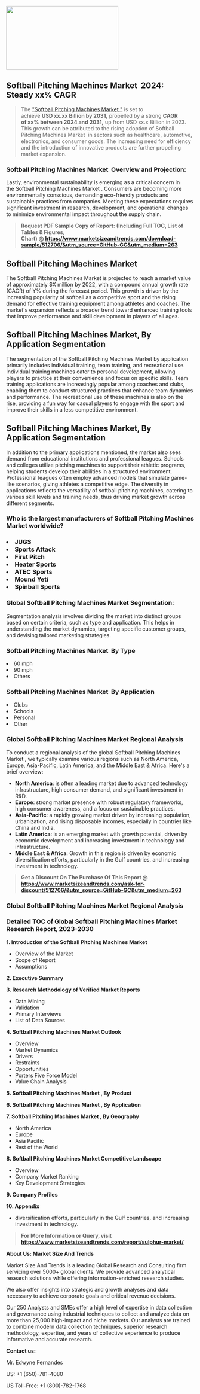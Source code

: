 <p><img class="alignnone size-medium wp-image-20088" src="https://ffe5etoiles.com/wp-content/uploads/2024/12/MST1-300x171.png" alt="" width="300" height="171" /></p><h2 id="ember46" class="ember-view reader-text-block__heading-2">Softball Pitching Machines Market &nbsp;2024: Steady&nbsp;xx% CAGR</h2><blockquote id="ember47" class="ember-view reader-text-block__blockquote">The&nbsp;<a class="app-aware-link " href="https://www.marketsizeandtrends.com/download-sample/512706/&utm_source=GitHub-GC&utm_medium=263" target="_blank" data-test-app-aware-link="">"Softball Pitching Machines Market "</a>&nbsp;is set to achieve&nbsp;<strong>USD&nbsp;xx.xx&nbsp;Billion by 2031,</strong>&nbsp;propelled by a strong&nbsp;<strong>CAGR of&nbsp;xx% between 2024 and 2031,</strong>&nbsp;up from USD xx.x Billion in 2023. This growth can be attributed to the rising adoption of&nbsp;Softball Pitching Machines Market &nbsp;in sectors such as healthcare, automotive, electronics, and consumer goods. The increasing need for efficiency and the introduction of innovative products are further propelling market expansion.</blockquote><h3 id="ember48" class="ember-view reader-text-block__heading-3">Softball Pitching Machines Market &nbsp;Overview and Projection:</h3><p id="ember49" class="ember-view reader-text-block__paragraph">Lastly, environmental sustainability is emerging as a critical concern in the&nbsp;Softball Pitching Machines Market . Consumers are becoming more environmentally conscious, demanding eco-friendly products and sustainable practices from companies. Meeting these expectations requires significant investment in research, development, and operational changes to minimize environmental impact throughout the supply chain.</p><blockquote id="ember50" class="ember-view reader-text-block__blockquote"><strong>Request PDF Sample Copy of Report: (Including Full TOC, List of Tables &amp; Figures, Chart)&nbsp;@&nbsp;<strong><a href="https://www.marketsizeandtrends.com/download-sample/512706/&utm_source=GitHub-GC&utm_medium=263" target="_blank">https://www.marketsizeandtrends.com/download-sample/512706/&utm_source=GitHub-GC&utm_medium=263</a></strong></strong></blockquote><h3 class=""> <h2>Softball Pitching Machines Market</h2><p>The Softball Pitching Machines Market is projected to reach a market value of approximately $X million by 2022, with a compound annual growth rate (CAGR) of Y% during the forecast period. This growth is driven by the increasing popularity of softball as a competitive sport and the rising demand for effective training equipment among athletes and coaches. The market's expansion reflects a broader trend toward enhanced training tools that improve performance and skill development in players of all ages.</p><h2>Softball Pitching Machines Market, By Application Segmentation</h2><p>The segmentation of the Softball Pitching Machines Market by application primarily includes individual training, team training, and recreational use. Individual training machines cater to personal development, allowing players to practice at their convenience and focus on specific skills. Team training applications are increasingly popular among coaches and clubs, enabling them to conduct structured practices that enhance team dynamics and performance. The recreational use of these machines is also on the rise, providing a fun way for casual players to engage with the sport and improve their skills in a less competitive environment.</p><h2>Softball Pitching Machines Market, By Application Segmentation</h2><p>In addition to the primary applications mentioned, the market also sees demand from educational institutions and professional leagues. Schools and colleges utilize pitching machines to support their athletic programs, helping students develop their abilities in a structured environment. Professional leagues often employ advanced models that simulate game-like scenarios, giving athletes a competitive edge. The diversity in applications reflects the versatility of softball pitching machines, catering to various skill levels and training needs, thus driving market growth across different segments.</p></h3><h3 id="" class="">Who is the largest manufacturers of&nbsp;Softball Pitching Machines Market worldwide?</h3><h3 class=""></Li><Li>JUGS</Li><Li> Sports Attack</Li><Li> First Pitch</Li><Li> Heater Sports</Li><Li> ATEC Sports</Li><Li> Mound Yeti</Li><Li> Spinball Sports</h3><h3 id="ember53" class="ember-view reader-text-block__heading-3">Global&nbsp;Softball Pitching Machines Market Segmentation:</h3><p id="ember54" class="ember-view reader-text-block__paragraph">Segmentation analysis involves dividing the market into distinct groups based on certain criteria, such as type and application. This helps in understanding the market dynamics, targeting specific customer groups, and devising tailored marketing strategies.</p><h3 id="" class="">Softball Pitching Machines Market &nbsp;By Type</h3><p></Li><Li>60 mph</Li><Li> 90 mph</Li><Li> Others</p><h3 id="" class="">Softball Pitching Machines Market &nbsp;By Application</h3><p class=""></Li><Li>Clubs</Li><Li> Schools</Li><Li> Personal</Li><Li> Other</p><h3 id="ember62" class="ember-view reader-text-block__heading-3">Global Softball Pitching Machines Market Regional Analysis</h3><p id="ember63" class="ember-view reader-text-block__paragraph">To conduct a regional analysis of the global Softball Pitching Machines Market , we typically examine various regions such as North America, Europe, Asia-Pacific, Latin America, and the Middle East &amp; Africa. Here's a brief overview:</p><ul><li><strong>North America</strong>: is often a leading market due to advanced technology infrastructure, high consumer demand, and significant investment in R&amp;D.</li><li><strong>Europe</strong>: strong market presence with robust regulatory frameworks, high consumer awareness, and a focus on sustainable practices.</li><li><strong>Asia-Pacific</strong>: a rapidly growing market driven by increasing population, urbanization, and rising disposable incomes, especially in countries like China and India.</li><li><strong>Latin America</strong>: is an emerging market with growth potential, driven by economic development and increasing investment in technology and infrastructure.</li><li><strong>Middle East &amp; Africa</strong>: Growth in this region is driven by economic diversification efforts, particularly in the Gulf countries, and increasing investment in technology.</li></ul><blockquote id="ember61" class="ember-view reader-text-block__blockquote"><strong>Get a Discount On The Purchase Of This Report @ <strong><a href="https://html-cleaner.com/" target="">https://www.marketsizeandtrends.com/ask-for-discount/512706/&utm_source=GitHub-GC&utm_medium=263</a></strong></strong></blockquote><h3 id="ember62" class="ember-view reader-text-block__heading-3">Global Softball Pitching Machines Market Regional Analysis</h3><h3 id="" class="">Detailed TOC of Global Softball Pitching Machines Market Research Report, 2023-2030</h3><p id="" class=""><strong>1. Introduction of the Softball Pitching Machines Market </strong></p><ul><li>Overview of the Market</li><li>Scope of Report</li><li>Assumptions</li></ul><p id="" class=""><strong>2. Executive Summary</strong></p><p id="" class=""><strong>3. Research Methodology of Verified Market Reports</strong></p><ul><li>Data Mining</li><li>Validation</li><li>Primary Interviews</li><li>List of Data Sources</li></ul><p id="" class=""><strong>4. Softball Pitching Machines Market Outlook</strong></p><ul><li>Overview</li><li>Market Dynamics</li><li>Drivers</li><li>Restraints</li><li>Opportunities</li><li>Porters Five Force Model</li><li>Value Chain Analysis</li></ul><p id="" class=""><strong>5. Softball Pitching Machines Market , By Product</strong></p><p id="" class=""><strong>6. Softball Pitching Machines Market , By Application</strong></p><p id="" class=""><strong>7. Softball Pitching Machines Market , By Geography</strong></p><ul><li>North America</li><li>Europe</li><li>Asia Pacific</li><li>Rest of the World</li></ul><p id="" class=""><strong>8. Softball Pitching Machines Market Competitive Landscape</strong></p><ul><li>Overview</li><li>Company Market Ranking</li><li>Key Development Strategies</li></ul><p id="" class=""><strong>9. Company Profiles</strong></p><p id="" class=""><strong>10. Appendix</strong></p><ul><li>diversification efforts, particularly in the Gulf countries, and increasing investment in technology.</li></ul><blockquote id="ember65" class="ember-view reader-text-block__blockquote"><strong>For More Information or Query, visit <strong><strong><a href="https://html-cleaner.com/" target="">https://www.marketsizeandtrends.com/report/sulphur-market/</a></strong></strong></strong></blockquote><p id="" class=""><strong>About Us: Market Size And Trends</strong></p><p id="" class="">Market Size And Trends is a leading Global Research and Consulting firm servicing over 5000+ global clients. We provide advanced analytical research solutions while offering information-enriched research studies.</p><p id="" class="">We also offer insights into strategic and growth analyses and data necessary to achieve corporate goals and critical revenue decisions.</p><p id="" class="">Our 250 Analysts and SMEs offer a high level of expertise in data collection and governance using industrial techniques to collect and analyze data on more than 25,000 high-impact and niche markets. Our analysts are trained to combine modern data collection techniques, superior research methodology, expertise, and years of collective experience to produce informative and accurate research.</p><p id="" class=""><strong>Contact us:</strong></p><p id="" class="">Mr. Edwyne Fernandes</p><p id="" class="">US: +1 (650)-781-4080</p><p id="" class="">US Toll-Free: +1 (800)-782-1768</p>
